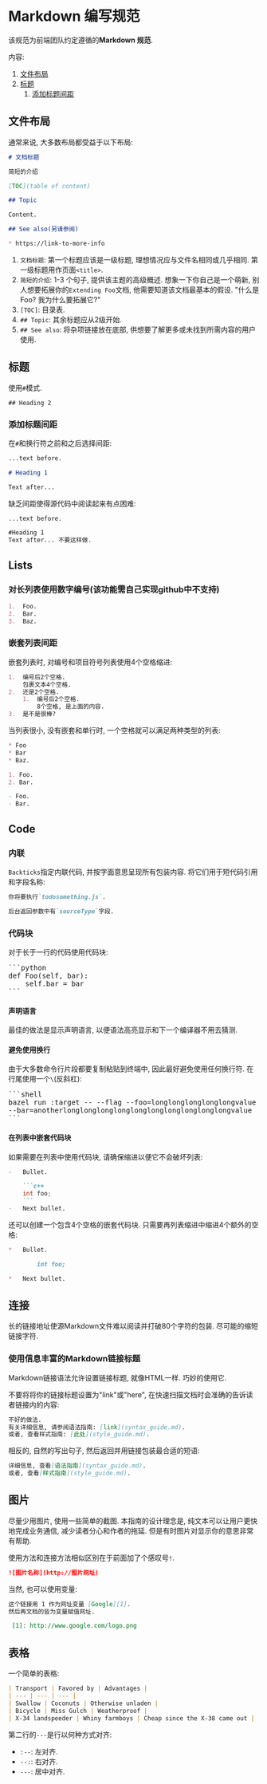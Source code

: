 # Markdown 编写规范
该规范为前端团队约定遵循的**Markdown 规范**.

内容:

1.  [文件布局](#文件布局)
2.  [标题](#标题)
    1.  [添加标题间距](#添加标题间距)


## 文件布局

通常来说, 大多数布局都受益于以下布局:

```markdown
# 文档标题

简短的介绍

[TOC](table of content)

## Topic

Content.

## See also(另请参阅)

* https://link-to-more-info
```

1. `文档标题`: 第一个标题应该是一级标题, 理想情况应与文件名相同或几乎相同. 第一级标题用作页面`<title>`.
2. `简短的介绍`: 1-3 个句子, 提供该主题的高级概述. 想象一下你自己是一个萌新, 别人想要拓展你的`Extending Foo`文档, 他需要知道该文档最基本的假设. "什么是 Foo? 我为什么要拓展它?"
3. `[TOC]`: 目录表.
4. `## Topic`: 其余标题应从2级开始.
5. `## See also`: 将杂项链接放在底部, 供想要了解更多或未找到所需内容的用户使用.

## 标题

使用`#`模式.
```
## Heading 2
```

### 添加标题间距

在`#`和换行符之前和之后选择间距:

```markdown
...text before.

# Heading 1

Text after...
```

缺乏间距使得源代码中阅读起来有点困难:

```markdown
...text before.

#Heading 1
Text after... 不要这样做.
```

## Lists

### 对长列表使用数字编号(该功能需自己实现github中不支持)

```markdown
1.  Foo.
2.  Bar.
3.  Baz.
```

### 嵌套列表间距

嵌套列表时, 对编号和项目符号列表使用4个空格缩进:

```markdown
1.  编号后2个空格.
    包裹文本4个空格.
2.  还是2个空格.
    1.  编号后2个空格.
        8个空格, 是上面的内容.
3.  是不是很棒?
```

当列表很小, 没有嵌套和单行时, 一个空格就可以满足两种类型的列表:

```markdown
* Foo
* Bar
* Baz.

1. Foo.
2. Bar.

- Foo.
- Bar.
```

## Code

### 内联

`Backticks`指定内联代码, 并按字面意思呈现所有包装内容. 将它们用于短代码引用和字段名称:

```markdown
你将要执行`todosomething.js`.

后台返回参数中有`sourceType`字段.
```

### 代码块

对于长于一行的代码使用代码块:
<pre>
```python
def Foo(self, bar):
    self.bar = bar
```
</pre>

#### 声明语言

最佳的做法是显示声明语言, 以便语法高亮显示和下一个编译器不用去猜测.

#### 避免使用换行

由于大多数命令行片段都要复制粘贴到终端中, 因此最好避免使用任何换行符. 在行尾使用一个`\`(反斜杠):

<pre>
```shell
bazel run :target -- --flag --foo=longlonglonglonglongvalue \
--bar=anotherlonglonglonglonglonglonglonglonglonglongvalue
```
</pre>

#### 在列表中嵌套代码块

如果需要在列表中使用代码块, 请确保缩进以便它不会破坏列表:

```markdown
-   Bullet.

    ```c++
    int foo;
    ```
-   Next bullet.
```

还可以创建一个包含4个空格的嵌套代码块. 只需要再列表缩进中缩进4个额外的空格:

```markdown
*   Bullet.

        int foo;

*   Next bullet.
```

## 连接

长的链接地址使源Markdown文件难以阅读并打破80个字符的包装. 尽可能的缩短链接字符.

### 使用信息丰富的Markdown链接标题

Markdown链接语法允许设置链接标题, 就像HTML一样. 巧妙的使用它.

不要将将你的链接标题设置为"link"或"here", 在快速扫描文档时会准确的告诉读者链接内的内容:

```markdown
不好的做法.
有关详细信息, 请参阅语法指南: [link](syntax_guide.md).
或者, 查看样式指南: [此处](style_guide.md).
```

相反的, 自然的写出句子, 然后返回并用链接包装最合适的短语:

```markdown
详细信息, 查看[语法指南](syntax_guide.md).
或者, 查看[样式指南](style_guide.md).
```

## 图片

尽量少用图片, 使用一些简单的截图. 本指南的设计理念是, 纯文本可以让用户更快地完成业务通信, 减少读者分心和作者的拖延. 但是有时图片对显示你的意思非常有帮助.

使用方法和连接方法相似区别在于前面加了个感叹号`!`.

```markdown
![图片名称](http://图片网址)
```

当然, 也可以使用变量:

```markdown
这个链接用 1 作为网址变量 [Google][1].
然后再文档的皆为变量赋值网址.

 [1]: http://www.google.com/logo.png
```

## 表格

一个简单的表格:

```markdown
| Transport | Favored by | Advantages |
| --- | --- | --- |
| Swallow | Coconuts | Otherwise unladen |
| Bicycle | Miss Gulch | Weatherproof |
| X-34 landspeeder | Whiny farmboys | Cheap since the X-38 came out |
```

第二行的`---`是行以何种方式对齐:

- `:--`: 左对齐.
- `--:`: 右对齐.
- `---`: 居中对齐.